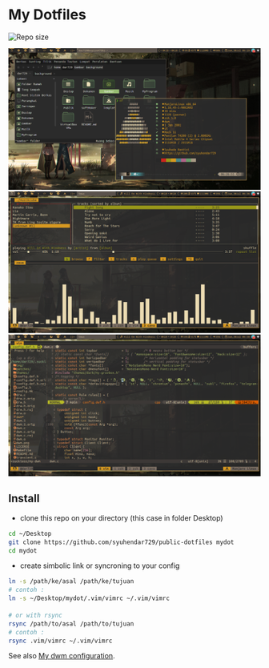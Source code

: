 # My Dotfiles

![Repo size](https://img.shields.io/github/repo-size/syuhendar729/public-dotfiles?label=Dotfiles%20Size&style=for-the-badge)


![Screenshot1](img/my-dwm1.png)
![Screenshot2](img/my-dwm2.png)
![Screenshot3](img/my-dwm3.png)

## Install
- clone this repo on your directory (this case in folder Desktop)
```sh
cd ~/Desktop
git clone https://github.com/syuhendar729/public-dotfiles mydot
cd mydot
```
- create simbolic link or syncroning to your config
```sh
ln -s /path/ke/asal /path/ke/tujuan
# contoh :
ln -s ~/Desktop/mydot/.vim/vimrc ~/.vim/vimrc

# or with rsync
rsync /path/to/asal /path/to/tujuan
# contoh :
rsync .vim/vimrc ~/.vim/vimrc
```
See also [My dwm configuration](https://github.com/syuhendar729/dwm "My dwm configuration").
